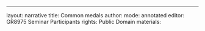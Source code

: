 ---
layout: narrative
title: Common medals
author:
mode: annotated
editor: GR8975 Seminar Participants
rights: Public Domain
materials: 